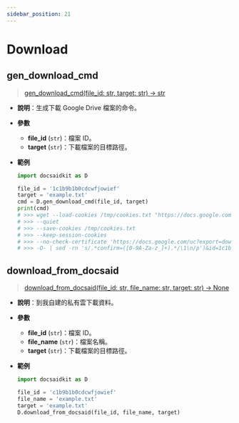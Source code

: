 ```yaml
---
sidebar_position: 21
---
```


# Download

## gen_download_cmd

> [gen_download_cmd(file_id: str, target: str) -> str](https://github.com/DocsaidLab/DocsaidKit/blob/71170598902b6f8e89a969f1ce27ed4fd05b2ff2/docsaidkit/utils/utils.py#L68)

- **說明**：生成下載 Google Drive 檔案的命令。

- **參數**
    - **file_id** (`str`)：檔案 ID。
    - **target** (`str`)：下載檔案的目標路徑。

- **範例**

    ```python
    import docsaidkit as D

    file_id = '1c1b9b1b0cdcwfjowief'
    target = 'example.txt'
    cmd = D.gen_download_cmd(file_id, target)
    print(cmd)
    # >>> wget --load-cookies /tmp/cookies.txt "https://docs.google.com/uc?export=download&confirm=$(wget
    # >>> --quiet
    # >>> --save-cookies /tmp/cookies.txt
    # >>> --keep-session-cookies
    # >>> --no-check-certificate 'https://docs.google.com/uc?export=download&id=1c1b9b1b0cdcwfjowief'
    # >>> -O- | sed -rn 's/.*confirm=([0-9A-Za-z_]+).*/\1\n/p')&id=1c1b9b1b0cdcwfjowief" -O example.txt && rm -rf /tmp/cookies.txt
    ```

## download_from_docsaid

> [download_from_docsaid(file_id: str, file_name: str, target: str) -> None](https://github.com/DocsaidLab/DocsaidKit/blob/71170598902b6f8e89a969f1ce27ed4fd05b2ff2/docsaidkit/utils/utils.py#L79)

- **說明**：到我自建的私有雲下載資料。

- **參數**
    - **file_id** (`str`)：檔案 ID。
    - **file_name** (`str`)：檔案名稱。
    - **target** (`str`)：下載檔案的目標路徑。

- **範例**

    ```python
    import docsaidkit as D

    file_id = 'c1b9b1b0cdcwfjowief'
    file_name = 'example.txt'
    target = 'example.txt'
    D.download_from_docsaid(file_id, file_name, target)
    ```
